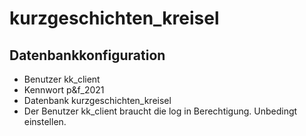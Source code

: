 # kurzgeschichten_kreisel

## Datenbankkonfiguration
* Benutzer		kk_client
* Kennwort		p&f_2021
* Datenbank		kurzgeschichten_kreisel
* Der Benutzer  kk_client braucht die log in Berechtigung. Unbedingt einstellen.